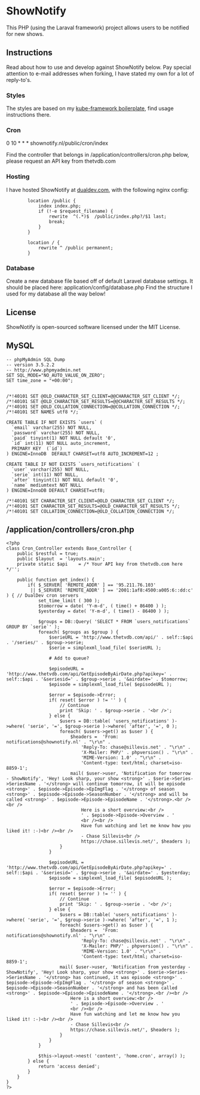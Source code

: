 # ShowNotify
This PHP (using the Laraval framework) project allows users to be notified for new shows.

## Instructions
Read about how to use and develop against ShowNotify below. Pay special attention to e-mail addresses when forking, I have stated my own for a lot of reply-to's.

### Styles
The styles are based on my [kube-framework boilerplate](https://github.com/DeviaVir/boilerplate-kube), find usage instructions there.

### Cron
0 10 * * * shownotify.nl/public/cron/index

Find the controller that belongs in /application/controllers/cron.php below, please request an API key from thetvdb.com

### Hosting
I have hosted ShowNotify at [dualdev.com](https://dualdev.com/), with the following nginx config:

```
        location /public {
            index index.php;
            if (!-e $request_filename) {
                rewrite  ^(.*)$  /public/index.php?/$1 last;
                break;
            }
        }
        
        location / {
            rewrite ^ /public permanent;
        }
```

### Database
Create a new database file based off of default Laravel database settings. It should be placed here: application/config/database.php
Find the structure I used for my database all the way below!

## License
ShowNotify is open-sourced software licensed under the MIT License.

## MySQL

```
-- phpMyAdmin SQL Dump
-- version 3.5.2.2
-- http://www.phpmyadmin.net
SET SQL_MODE="NO_AUTO_VALUE_ON_ZERO";
SET time_zone = "+00:00";


/*!40101 SET @OLD_CHARACTER_SET_CLIENT=@@CHARACTER_SET_CLIENT */;
/*!40101 SET @OLD_CHARACTER_SET_RESULTS=@@CHARACTER_SET_RESULTS */;
/*!40101 SET @OLD_COLLATION_CONNECTION=@@COLLATION_CONNECTION */;
/*!40101 SET NAMES utf8 */;

CREATE TABLE IF NOT EXISTS `users` (
  `email` varchar(255) NOT NULL,
  `password` varchar(255) NOT NULL,
  `paid` tinyint(1) NOT NULL default '0',
  `id` int(11) NOT NULL auto_increment,
  PRIMARY KEY  (`id`)
) ENGINE=InnoDB  DEFAULT CHARSET=utf8 AUTO_INCREMENT=12 ;

CREATE TABLE IF NOT EXISTS `users_notifications` (
  `user` varchar(255) NOT NULL,
  `serie` int(11) NOT NULL,
  `after` tinyint(1) NOT NULL default '0',
  `name` mediumtext NOT NULL
) ENGINE=InnoDB DEFAULT CHARSET=utf8;

/*!40101 SET CHARACTER_SET_CLIENT=@OLD_CHARACTER_SET_CLIENT */;
/*!40101 SET CHARACTER_SET_RESULTS=@OLD_CHARACTER_SET_RESULTS */;
/*!40101 SET COLLATION_CONNECTION=@OLD_COLLATION_CONNECTION */;

```

## /application/controllers/cron.php

```
<?php
class Cron_Controller extends Base_Controller {	
	public $restful = true;
	public $layout  = 'layouts.main';
	private static $api    = /* Your API key from thetvdb.com here */'';

	public function get_index() {
		if( $_SERVER[ 'REMOTE_ADDR' ] == '95.211.76.103'
		 || $_SERVER[ 'REMOTE_ADDR' ] == '2001:1af8:4500:a005:6::dd:c' ) { // DualDev cron servers
			set_time_limit ( 300 );
			$tomorrow = date( 'Y-m-d', ( time() + 86400 ) );
			$yesterday = date( 'Y-m-d', ( time() - 86400 ) );

			$groups = DB::Query( 'SELECT * FROM `users_notifications` GROUP BY `serie`' );
			foreach( $groups as $group ) {
				$serieURL = 'http://www.thetvdb.com/api/' . self::$api . '/series/' . $group->serie;
				$serie = simplexml_load_file( $serieURL );

				# Add to queue?

				$episodeURL = 'http://www.thetvdb.com/api/GetEpisodeByAirDate.php?apikey=' . self::$api . '&seriesid=' . $group->serie . '&airdate=' . $tomorrow;
				$episode = simplexml_load_file( $episodeURL );

				$error = $episode->Error;
				if( reset( $error ) != '' ) {
					// Continue
					print 'Skip: ' . $group->serie . '<br />';
				} else {
					$users = DB::table( 'users_notifications' )->where( 'serie', '=', $group->serie )->where( 'after', '=', 0 );
					foreach( $users->get() as $user ) {
						$headers =  'From: notifications@shownotify.nl' . "\r\n" .
							'Reply-To: chase@sillevis.net' . "\r\n" .
							'X-Mailer: PHP/' . phpversion() . "\r\n" .
							'MIME-Version: 1.0' . "\r\n" . 
							'Content-type: text/html; charset=iso-8859-1';
						mail( $user->user, 'Notification for tomorrow - ShowNotify', 'Hey! Look sharp, your show <strong>' . $serie->Series->SeriesName . '</strong> will continue tomorrow, it will be episode <strong>' . $episode->Episode->EpImgFlag . '</strong> of season <strong>' . $episode->Episode->SeasonNumber . '</strong> and will be called <strong>' . $episode->Episode->EpisodeName . '</strong>.<br /><br />
							Here is a short overview:<br />
							' . $episode->Episode->Overview . '
							<br /><br />
							Have fun watching and let me know how you liked it! :-)<br /><br />
							- Chase Sillevis<br />
							https://chase.sillevis.net/', $headers );
					}
				}

				$episodeURL = 'http://www.thetvdb.com/api/GetEpisodeByAirDate.php?apikey=' . self::$api . '&seriesid=' . $group->serie . '&airdate=' . $yesterday;
				$episode = simplexml_load_file( $episodeURL );

				$error = $episode->Error;
				if( reset( $error ) != '' ) {
					// Continue
					print 'Skip: ' . $group->serie . '<br />';
				} else {
					$users = DB::table( 'users_notifications' )->where( 'serie', '=', $group->serie )->where( 'after', '=', 1 );
					foreach( $users->get() as $user ) {
						$headers =  'From: notifications@shownotify.nl' . "\r\n" .
							'Reply-To: chase@sillevis.net' . "\r\n" .
							'X-Mailer: PHP/' . phpversion() . "\r\n" .
							'MIME-Version: 1.0' . "\r\n" . 
							'Content-type: text/html; charset=iso-8859-1';
					mail( $user->user, 'Notification from yesterday - ShowNotify', 'Hey! Look sharp, your show <strong>' . $serie->Series->SeriesName . '</strong> has continued, it was episode <strong>' . $episode->Episode->EpImgFlag . '</strong> of season <strong>' . $episode->Episode->SeasonNumber . '</strong> and has been called <strong>' . $episode->Episode->EpisodeName . '</strong>.<br /><br />
						Here is a short overview:<br />
						' . $episode->Episode->Overview . '
						<br /><br />
						Have fun watching and let me know how you liked it! :-)<br /><br />
						- Chase Sillevis<br />
						https://chase.sillevis.net/', $headers );
					}
				}
			}

			$this->layout->nest( 'content', 'home.cron', array() );
		} else {
			return 'access denied';
		}
	}
}
?>
```